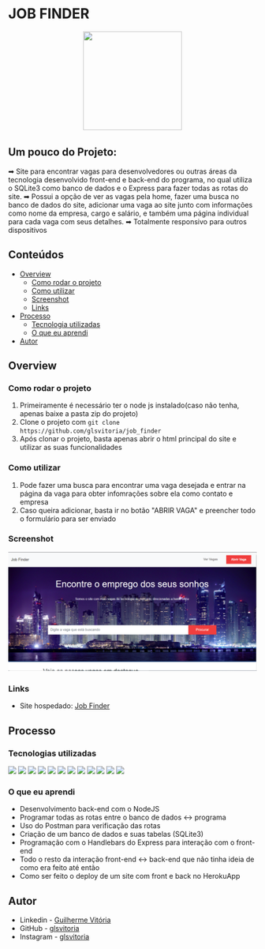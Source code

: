 # JOB FINDER
<p align="center">
  <img src="https://img.icons8.com/plasticine/2x/circled-play.png" width="200px" height="200px"/></p>
<p align="center">

## Um pouco do Projeto:

➡ Site para encontrar vagas para desenvolvedores ou outras áreas da tecnologia desenvolvido front-end e back-end do programa, no qual utiliza o SQLite3 como banco de dados e o Express para fazer todas as rotas do site.
➡ Possui a opção de ver as vagas pela home, fazer uma busca no banco de dados do site, adicionar uma vaga ao site junto com informações como nome da empresa, cargo e salário, e também uma página individual para cada vaga com seus detalhes.
➡ Totalmente responsivo para outros dispositivos

## Conteúdos

- [Overview](#overview)
  - [Como rodar o projeto](#como-rodar-o-projeto)
  - [Como utilizar](#como-utilizar-o-projeto)
  - [Screenshot](#screenshot)
  - [Links](#links)
- [Processo](#processo)
  - [Tecnologia utilizadas](#tecnologias-utilizadas)
  - [O que eu aprendi](#oque-eu-aprendi)
- [Autor](#autor)

## Overview

### Como rodar o projeto

 1. Primeiramente é necessário ter o node js instalado(caso não tenha, apenas baixe a pasta zip do projeto) 
 2. Clone o projeto com `git clone https://github.com/glsvitoria/job_finder`
 3. Após clonar o projeto, basta apenas abrir o html principal do site e utilizar as suas funcionalidades

### Como utilizar

 1. Pode fazer uma busca para encontrar uma vaga desejada e entrar na página da vaga para obter infomrações sobre ela como contato e empresa
 2. Caso queira adicionar, basta ir no botão "ABRIR VAGA" e preencher todo o formulário para ser enviado

### Screenshot
![](./public/img/Screenshot.PNG)
### Links
- Site hospedado: [Job Finder](https://job-finder-dev.herokuapp.com)

## Processo

### Tecnologias utilizadas

[<img src="https://img.shields.io/badge/JavaScript-323330?style=for-the-badge&logo=javascript&logoColor=F7DF1E" />](https://github.com/glsvitoria)
[<img src="https://img.shields.io/badge/Node.js-339933?style=for-the-badge&logo=nodedotjs&logoColor=white" />](https://github.com/glsvitoria)
[<img src="https://img.shields.io/badge/HTML5-E34F26?style=for-the-badge&logo=html5&logoColor=white" />](https://github.com/glsvitoria)
[<img src="	https://img.shields.io/badge/CSS3-1572B6?style=for-the-badge&logo=css3&logoColor=white" />](https://github.com/glsvitoria)
[<img src="https://img.shields.io/badge/Bootstrap-563D7C?style=for-the-badge&logo=bootstrap&logoColor=white" />](https://github.com/glsvitoria)
[<img src="https://img.shields.io/badge/Express.js-000000?style=for-the-badge&logo=express&logoColor=white" />](https://github.com/glsvitoria)
[<img src="https://img.shields.io/badge/Handlebars.js-f0772b?style=for-the-badge&logo=handlebarsdotjs&logoColor=black" />](https://github.com/glsvitoria)
[<img src="https://img.shields.io/badge/SQLite-07405E?style=for-the-badge&logo=sqlite&logoColor=white" />](https://github.com/glsvitoria)
[<img src="https://img.shields.io/badge/Sequelize-52B0E7?style=for-the-badge&logo=Sequelize&logoColor=white" />](https://github.com/glsvitoria)
[<img src="https://img.shields.io/badge/Postman-FF6C37?style=for-the-badge&logo=Postman&logoColor=white" />](https://github.com/glsvitoria)
[<img src="https://img.shields.io/badge/Yarn-2C8EBB?style=for-the-badge&logo=yarn&logoColor=white" />](https://github.com/glsvitoria)
[<img src="https://img.shields.io/badge/Heroku-430098?style=for-the-badge&logo=heroku&logoColor=white" />](https://github.com/glsvitoria)

### O que eu aprendi

 - Desenvolvimento back-end com o NodeJS
 - Programar todas as rotas entre o banco de dados <-> programa
 - Uso do Postman para verificação das rotas
 - Criação de um banco de dados e suas tabelas (SQLite3)
 - Programação com o Handlebars do Express para interação com o front-end
 - Todo o resto da interação front-end <-> back-end que não tinha ideia de como era feito até então
 - Como ser feito o deploy de um site com front e back no HerokuApp

## Autor
- Linkedin - [Guilherme Vitória](https://www.linkedin.com/in/glsvitoria/)
- GitHub - [glsvitoria](https://github.com/glsvitoria)
- Instagram - [glsvitoria](https://www.instagram.com/glsvitoria/)